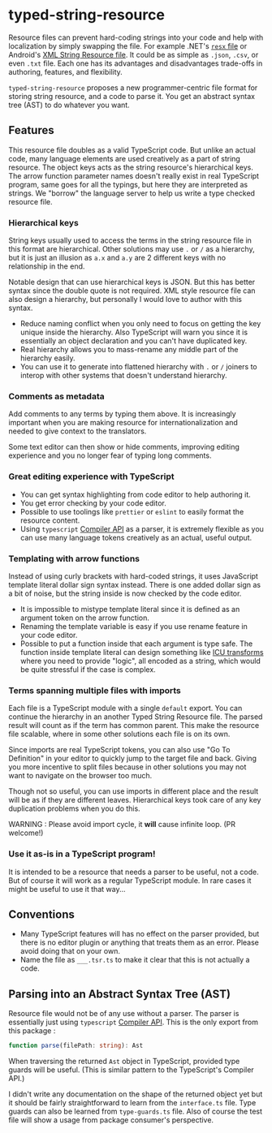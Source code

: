 # typed-string-resource

Resource files can prevent hard-coding strings into your code and help with localization by simply swapping the file. For example .NET's [`resx` file](https://docs.microsoft.com/en-us/dotnet/framework/resources/creating-resource-files-for-desktop-apps) or Android's [XML String Resource file](https://developer.android.com/guide/topics/resources/string-resource). It could be as simple as `.json`, `.csv`, or even `.txt` file. Each one has its advantages and disadvantages trade-offs in authoring, features, and flexibility.

`typed-string-resource` proposes a new programmer-centric file format for storing string resource, and a code to parse it. You get an abstract syntax tree (AST) to do whatever you want.

## Features

This resource file doubles as a valid TypeScript code. But unlike an actual code, many language elements are used creatively as a part of string resource. The object keys acts as the string resource's hierarchical keys. The arrow function parameter names doesn't really exist in real TypeScript program, same goes for all the typings, but here they are interpreted as strings. We "borrow" the language server to help us write a type checked resource file.

### Hierarchical keys

String keys usually used to access the terms in the string resource file in this format are hierarchical. Other solutions may use `.` or `/` as a hierarchy, but it is just an illusion as `a.x` and `a.y` are 2 different keys with no relationship in the end.

Notable design that can use hierarchical keys is JSON. But this has better syntax since the double quote is not required. XML style resource file can also design a hierarchy, but personally I would love to author with this syntax.

-   Reduce naming conflict when you only need to focus on getting the key unique inside the hierarchy. Also TypeScript will warn you since it is essentially an object declaration and you can't have duplicated key.
-   Real hierarchy allows you to mass-rename any middle part of the hierarchy easily.
-   You can use it to generate into flattened hierarchy with `.` or `/` joiners to interop with other systems that doesn't understand hierarchy.

### Comments as metadata

Add comments to any terms by typing them above. It is increasingly important when you are making resource for internationalization and needed to give context to the translators.

Some text editor can then show or hide comments, improving editing experience and you no longer fear of typing long comments.

### Great editing experience with TypeScript

-   You can get syntax highlighting from code editor to help authoring it.
-   You get error checking by your code editor.
-   Possible to use toolings like `prettier` or `eslint` to easily format the resource content.
-   Using `typescript` [Compiler API](https://github.com/Microsoft/TypeScript/wiki/Using-the-Compiler-API) as a parser, it is extremely flexible as you can use many language tokens creatively as an actual, useful output.

### Templating with arrow functions

Instead of using curly brackets with hard-coded strings, it uses JavaScript template literal dollar sign syntax instead. There is one added dollar sign as a bit of noise, but the string inside is now checked by the code editor.

-   It is impossible to mistype template literal since it is defined as an argument token on the arrow function.
-   Renaming the template variable is easy if you use rename feature in your code editor.
-   Possible to put a function inside that each argument is type safe. The function inside template literal can design something like [ICU transforms](https://unicode-org.github.io/icu/userguide/transforms/general/) where you need to provide "logic", all encoded as a string, which would be quite stressful if the case is complex.

### Terms spanning multiple files with imports

Each file is a TypeScript module with a single `default` export. You can continue the hierarchy in an another Typed String Resource file. The parsed result will count as if the term has common parent. This make the resource file scalable, where in some other solutions each file is on its own.

Since imports are real TypeScript tokens, you can also use "Go To Definition" in your editor to quickly jump to the target file and back. Giving you more incentive to split files because in other solutions you may not want to navigate on the browser too much.

Though not so useful, you can use imports in different place and the result will be as if they are different leaves. Hierarchical keys took care of any key duplication problems when you do this.

WARNING : Please avoid import cycle, it **will** cause infinite loop. (PR welcome!)

### Use it as-is in a TypeScript program!

It is intended to be a resource that needs a parser to be useful, not a code. But of course it will work as a regular TypeScript module. In rare cases it might be useful to use it that way...

## Conventions

-   Many TypeScript features will has no effect on the parser provided, but there is no editor plugin or anything that treats them as an error. Please avoid doing that on your own.
-   Name the file as `___.tsr.ts` to make it clear that this is not actually a code.

## Parsing into an Abstract Syntax Tree (AST)

Resource file would not be of any use without a parser. The parser is essentially just using `typescript` [Compiler API](https://github.com/Microsoft/TypeScript/wiki/Using-the-Compiler-API). This is the only export from this package :

```ts
function parse(filePath: string): Ast
```

When traversing the returned `Ast` object in TypeScript, provided type guards will be useful. (This is similar pattern to the TypeScript's Compiler API.)

I didn't write any documentation on the shape of the returned object yet but it should be fairly straightforward to learn from the `interface.ts` file. Type guards can also be learned from `type-guards.ts` file. Also of course the test file will show a usage from package consumer's perspective.
